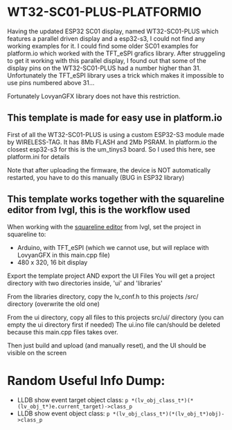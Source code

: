 # WT32-SC01-PLUS-PLATFORMIO

Having the updated ESP32 SC01 display, named WT32-SC01-PLUS which features a parallel driven display and a esp32-s3, I could not find any working examples for it.
I could find some older SC01 examples for platform.io which worked with the TFT_eSPI grafics library.
After struggeling to get it working with this parallel display, I found out that some of the display pins on the WT32-SC01-PLUS had a number higher than 31.
Unfortunately the TFT_eSPI library uses a trick which makes it impossible to use pins numbered above 31...

Fortunately LovyanGFX library does not have this restriction.

## This template is made for easy use in platform.io 

First of all the WT32-SC01-PLUS is using a custom ESP32-S3 module made by WIRELESS-TAG.
It has 8Mb FLASH and 2Mb PSRAM. In platform.io the closest esp32-s3 for this is the um_tinys3 board.
So I used this here, see platform.ini for details

Note that after uploading the firmware, the device is NOT automatically restarted, you have to do this manually (BUG in ESP32 library)
## This template works together with the squareline editor from lvgl, this is the workflow used

When working with the [squareline editor](https://squareline.io/) from lvgl, set the project in squareline to:
- Arduino, with TFT_eSPI (which we cannot use, but will replace with LovyanGFX in this main.cpp file)
- 480 x 320, 16 bit display

Export the template project AND export the UI Files
You will get a project directory with two directories inside, 'ui' and 'libraries'

From the libraries directory, copy the lv_conf.h to this projects /src/ directory (overwrite the old one)

From the ui directory, copy all files to this projects src/ui/ directory (you can empty the ui directory first if needed)
The ui.ino file can/should be deleted because this main.cpp files takes over.

Then just build and upload (and manually reset), and the UI should be visible on the screen

# Random Useful Info Dump:

- LLDB show event target object class:
    `p *(lv_obj_class_t*)(*(lv_obj_t*)e.current_target)->class_p`
- LLDB show event object class:
    `p *(lv_obj_class_t*)(*(lv_obj_t*)obj)->class_p`